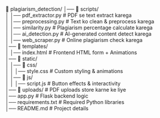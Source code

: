 📁 plagiarism_detection/
│── 📁 scripts/  
│   │── pdf_extractor.py       # PDF se text extract karega  
│   │── preprocessing.py       # Text ko clean & preprocess karega  
│   │── similarity.py          # Plagiarism percentage calculate karega  
│   │── ai_detection.py        # AI-generated content detect karega  
│   │── web_scraper.py         # Online plagiarism check karega  
│── 📁 templates/  
│   │── index.html             # Frontend HTML form + Animations  
│── 📁 static/  
│   │── 📁 css/  
│   │   │── style.css          # Custom styling & animations  
│   │── 📁 js/  
│   │   │── script.js          # Button effects & interactivity  
│── 📁 uploads/                # PDF uploads store karne ke liye  
│── app.py                     # Flask backend logic  
│── requirements.txt           # Required Python libraries  
│── README.md                  # Project details  
